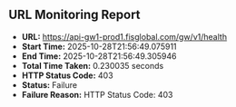 ## URL Monitoring Report

- **URL:** https://api-gw1-prod1.fisglobal.com/gw/v1/health
- **Start Time:** 2025-10-28T21:56:49.075911
- **End Time:** 2025-10-28T21:56:49.305946
- **Total Time Taken:** 0.230035 seconds
- **HTTP Status Code:** 403
- **Status:** Failure
- **Failure Reason:** HTTP Status Code: 403
